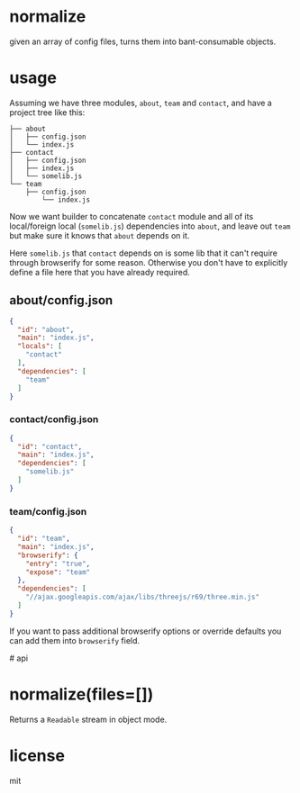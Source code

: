 # normalize

given an array of config files, turns them into bant-consumable objects.

# usage

Assuming we have three modules, `about`, `team` and `contact`, and have a project tree like this:

```
├── about
│   ├── config.json
│   └── index.js
├── contact
│   ├── config.json
│   ├── index.js
│   └── somelib.js
└── team
    ├── config.json
        └── index.js
```

Now we want builder to concatenate `contact` module and all of its local/foreign local (`somelib.js`) dependencies into `about`, and leave out `team` but make sure it knows that `about` depends on it.

Here `somelib.js` that `contact` depends on is some lib that it can't require through browserify for some reason. Otherwise you don't have to explicitly define a file here that you have already required.

## about/config.json

```json
{
  "id": "about",
  "main": "index.js",
  "locals": [
    "contact"
  ],
  "dependencies": [
    "team"
  ]
}
```

### contact/config.json

```json
{
  "id": "contact",
  "main": "index.js",
  "dependencies": [
    "somelib.js"
  ]
}
```

### team/config.json

```json
{
  "id": "team",
  "main": "index.js",
  "browserify": {
    "entry": "true",
    "expose": "team"
  },
  "dependencies": [
    "//ajax.googleapis.com/ajax/libs/threejs/r69/three.min.js"
  ]
}
```

If you want to pass additional browserify options or override defaults you can add them into `browserify` field. 

# api

# normalize(files=[])

Returns a `Readable` stream in object mode.

# license

mit